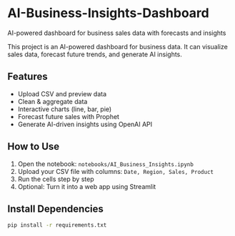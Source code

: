 # AI-Business-Insights-Dashboard
AI-powered dashboard for business sales data with forecasts and insights

This project is an AI-powered dashboard for business data. 
It can visualize sales data, forecast future trends, and generate AI insights.

## Features
- Upload CSV and preview data
- Clean & aggregate data
- Interactive charts (line, bar, pie)
- Forecast future sales with Prophet
- Generate AI-driven insights using OpenAI API

## How to Use
1. Open the notebook: `notebooks/AI_Business_Insights.ipynb`
2. Upload your CSV file with columns: `Date, Region, Sales, Product`
3. Run the cells step by step
4. Optional: Turn it into a web app using Streamlit

## Install Dependencies
```bash
pip install -r requirements.txt
